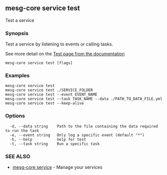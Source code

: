 ## mesg-core service test

Test a service

### Synopsis

Test a service by listening to events or calling tasks.

See more detail on the [Test page from the documentation](https://docs.mesg.tech/service/test.html)

```
mesg-core service test [flags]
```

### Examples

```
mesg-core service test
mesg-core service test ./SERVICE_FOLDER
mesg-core service test --event EVENT_NAME
mesg-core service test --task TASK_NAME --data ./PATH_TO_DATA_FILE.yml
mesg-core service test --keep-alive
```

### Options

```
  -d, --data string    Path to the file containing the data required to run the task
  -e, --event string   Only log a specific event (default "*")
  -h, --help           help for test
  -t, --task string    Run a specific task
```

### SEE ALSO

* [mesg-core service](mesg-core_service.md)	 - Manage your services

